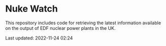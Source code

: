 # Nuke Watch

This repository includes code for retrieving the latest information available on the output of EDF nuclear power plants in the UK.

Last updated: 2022-11-24 02:24